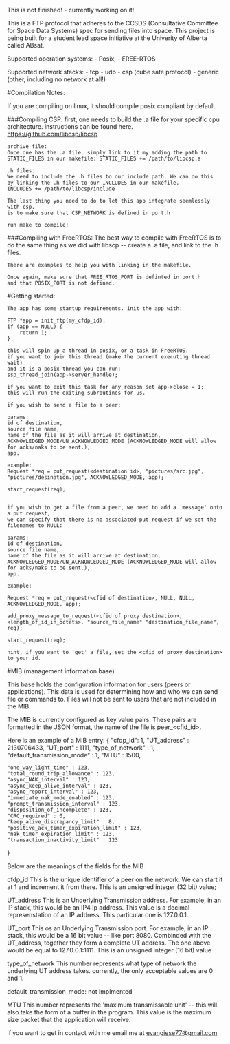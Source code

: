 This is not finished! - currently working on it!

This is a FTP protocol that adheres to the CCSDS (Consultative Committee for Space Data Systems) spec for sending files into space. This project is being built for a student lead space initiative at the Univerity of Alberta called ABsat. 

Supported operation systems:
    - Posix,
    - FREE-RTOS

Supported network stacks:
    - tcp
    - udp 
    - csp (cube sate protocol)
    - generic (other, including no network at all!)


#Compilation Notes:

If you are compiling on linux, it should compile posix compliant by default.

###Compiling CSP:
    first, one needs to build the .a file for your specific cpu architecture. 
    instructions can be found here. https://github.com/libcsp/libcsp

    archive file: 
    Once one has the .a file. simply link to it my adding the path to 
    STATIC_FILES in our makefile: STATIC_FILES += /path/to/libcsp.a

    .h files:
    We need to include the .h files to our include path. We can do this 
    by linking the .h files to our INCLUDES in our makefile. 
    INCLUDES += /path/to/libcsp/include

    The last thing you need to do to let this app integrate seemlessly with csp,
    is to make sure that CSP_NETWORK is defined in port.h

    run make to compile!

###Compiling with FreeRTOS:
    The best way to compile with FreeRTOS is to do the same thing as we did 
    with libscp -- create a .a file, and link to the .h files.

    There are examples to help you with linking in the makefile.

    Once again, make sure that FREE_RTOS_PORT is definted in port.h
    and that POSIX_PORT is not defined. 


#Getting started:

    The app has some startup requirements. init the app with:
    
    FTP *app = init_ftp(my_cfdp_id);
    if (app == NULL) {
        return 1;
    }
    
    this will spin up a thread in posix, or a task in FreeRTOS. 
    if you want to join this thread (make the current executing thread wait)
    and it is a posix thread you can run:
    ssp_thread_join(app->server_handle);

    if you want to exit this task for any reason set app->close = 1;
    this will run the exiting subroutines for us.

    if you wish to send a file to a peer:

    params:
    id of destination,
    source file name,
    name of the file as it will arrive at destination,
    ACKNOWLEDGED_MODE/UN_ACKNOWLEDGED_MODE (ACKNOWLEDGED_MODE will allow for acks/naks to be sent.),
    app.

    example:
    Request *req = put_request(<destination id>, "pictures/src.jpg", "pictures/desination.jpg", ACKNOWLEDGED_MODE, app);

    start_request(req);
    
    
    if you wish to get a file from a peer, we need to add a 'message' onto a put request,
    we can specify that there is no associated put request if we set the filenames to NULL:

    params:
    id of destination,
    source file name,
    name of the file as it will arrive at destination,
    ACKNOWLEDGED_MODE/UN_ACKNOWLEDGED_MODE (ACKNOWLEDGED_MODE will allow for acks/naks to be sent.),
    app.

    example:

    Request *req = put_request(<cfid of destination>, NULL, NULL, ACKNOWLEDGED_MODE, app);

    add_proxy_message_to_request(<cfid of proxy destination>, <length_of_id_in_octets>, "source_file_name" "destination_file_name", req);

    start_request(req);
    
    hint, if you want to 'get' a file, set the <cfid of proxy destination> to your id.


#MIB (management information base)
    
This base holds the configuration information for users (peers or applications).
This data is used for determining how and who we can send file or commands
to. Files will not be sent to users that are not included in the MIB.

The MIB is currently configured as key value pairs. These pairs are formatted
in the JSON format, the name of the file is peer_<cfid_id>. 

Here is an example of a MIB entry:
{
    "cfdp_id": 1,
    "UT_address" : 2130706433,
    "UT_port" : 1111,
    "type_of_network" : 1,
    "default_transmission_mode" : 1,
    "MTU" : 1500,

    "one_way_light_time" : 123,
    "total_round_trip_allowance" : 123,
    "async_NAK_interval" : 123,
    "async_keep_alive_interval" : 123,
    "async_report_interval" : 123,
    "immediate_nak_mode_enabled" : 123,
    "prompt_transmission_interval" : 123,
    "disposition_of_incomplete" : 123,
    "CRC_required" : 0,
    "keep_alive_discrepancy_limit" : 8,
    "positive_ack_timer_expiration_limit" : 123,
    "nak_timer_expiration_limit" : 123,
    "transaction_inactivity_limit" : 123
}


Below are the meanings of the fields for the MIB

cfdp_id
    This is the unique identifier of a peer on the network. We can start it at 1
    and increment it from there. This is an unsigned integer (32 bit) value;


UT_address
    This is an Underlying Transmission address. For example, in an IP stack, this
    would be an IP4 Ip address. This value is a decimal represenstation of an IP
    address. This particular one is 127.0.0.1. 


UT_port
    This os an Underlying Transmission port. For example, in an IP stack, this
    would be a 16 bit value -- like port 8080. Combinded with the UT_address, 
    together they form a complete UT address. The one above would be equal to
    127.0.0.1:1111. This is an unsigned integer (16 bit) value

type_of_network
    This number represents what type of network the underlying UT address takes.
    currently, the only acceptable values are 0 and 1.

default_transmission_mode:
    not implmented

MTU
    This number represents the 'maximum transmissable unit' -- this will also
    take the form of a buffer in the program. This value is the maximum size 
    packet that the application will receive. 



if you want to get in contact with me
email me at evangiese77@gmail.com
